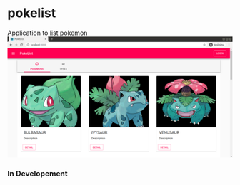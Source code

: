 # pokelist
Application to list pokemon
![Alt ou título da imagem](/frontend/src/assets/home.png)


### In Developement
